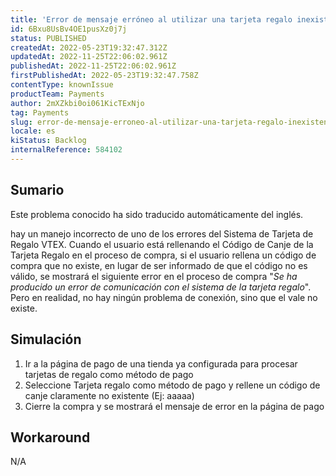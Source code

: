 ```yaml
---
title: 'Error de mensaje erróneo al utilizar una tarjeta regalo inexistente'
id: 6Bxu8UsBv4OE1pusXz0j7j
status: PUBLISHED
createdAt: 2022-05-23T19:32:47.312Z
updatedAt: 2022-11-25T22:06:02.961Z
publishedAt: 2022-11-25T22:06:02.961Z
firstPublishedAt: 2022-05-23T19:32:47.758Z
contentType: knownIssue
productTeam: Payments
author: 2mXZkbi0oi061KicTExNjo
tag: Payments
slug: error-de-mensaje-erroneo-al-utilizar-una-tarjeta-regalo-inexistente
locale: es
kiStatus: Backlog
internalReference: 584102
---
```


## Sumario

<div class="alert alert-info">
  <p>Este problema conocido ha sido traducido automáticamente del inglés.</p>
</div>


hay un manejo incorrecto de uno de los errores del Sistema de Tarjeta de Regalo VTEX. Cuando el usuario está rellenando el Código de Canje de la Tarjeta Regalo en el proceso de compra, si el usuario rellena un código de compra que no existe, en lugar de ser informado de que el código no es válido, se mostrará el siguiente error en el proceso de compra "_Se ha producido un error de comunicación con el sistema de la tarjeta regalo_". Pero en realidad, no hay ningún problema de conexión, sino que el vale no existe.



## Simulación



1. Ir a la página de pago de una tienda ya configurada para procesar tarjetas de regalo como método de pago
2. Seleccione Tarjeta regalo como método de pago y rellene un código de canje claramente no existente (Ej: aaaaa)
3. Cierre la compra y se mostrará el mensaje de error en la página de pago



## Workaround


N/A

